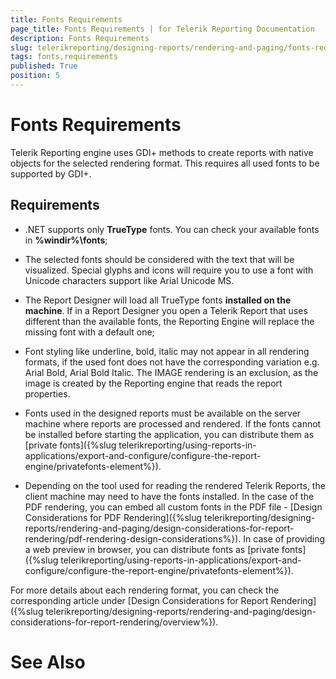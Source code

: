 ```yaml
---
title: Fonts Requirements
page_title: Fonts Requirements | for Telerik Reporting Documentation
description: Fonts Requirements
slug: telerikreporting/designing-reports/rendering-and-paging/fonts-requirements
tags: fonts,requirements
published: True
position: 5
---
```


# Fonts Requirements



Telerik Reporting engine uses GDI+ methods to create reports with native objects for the selected rendering format.
        This requires all used fonts to be supported by GDI+.
      

## Requirements

* .NET supports only __TrueType__ fonts. You can check your available fonts in __%windir%\fonts__;
            

* The selected fonts should be considered with the text that will be visualized. Special glyphs and icons will require you to use a font with Unicode characters support like Arial Unicode MS.
            

* The Report Designer will load all TrueType fonts __installed on the machine__.
              If in a Report Designer you open a Telerik Report that uses different than the available fonts, the Reporting Engine will replace the missing font with a default one;
            

* Font styling like underline, bold, italic may not appear in all rendering formats, if the used font does not have the corresponding variation e.g. Arial Bold, Arial Bold Italic.
              The IMAGE rendering is an exclusion, as the image is created by the Reporting engine that reads the report properties.
            

* Fonts used in the designed reports must be available on the server machine where reports are processed and rendered.
              If the fonts cannot be installed before starting the application, you can distribute them as [private fonts]({%slug telerikreporting/using-reports-in-applications/export-and-configure/configure-the-report-engine/privatefonts-element%}).
            

* Depending on the tool used for reading the rendered Telerik Reports, the client machine may need to have the fonts installed. In the case of the PDF rendering,
              you can embed all custom fonts in the PDF file - [Design Considerations for PDF Rendering]({%slug telerikreporting/designing-reports/rendering-and-paging/design-considerations-for-report-rendering/pdf-rendering-design-considerations%}).
              In case of providing a web preview in browser, you can distribute fonts as [private fonts]({%slug telerikreporting/using-reports-in-applications/export-and-configure/configure-the-report-engine/privatefonts-element%}).
            

For more details about each rendering format, you can check the corresponding article
          under [Design Considerations for Report Rendering]({%slug telerikreporting/designing-reports/rendering-and-paging/design-considerations-for-report-rendering/overview%}).
        

# See Also

